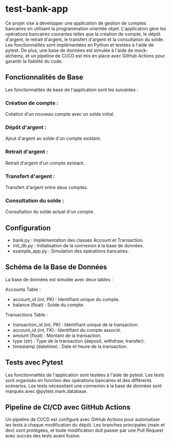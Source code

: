 # test-bank-app

Ce projet vise à développer une application de gestion de comptes bancaires en utilisant la programmation orientée objet. L'application gère les opérations bancaires courantes telles que la création de compte, le dépôt d'argent, le retrait d'argent, le transfert d'argent et la consultation du solde. Les fonctionnalités sont implémentées en Python et testées à l'aide de pytest. De plus, une base de données est simulée à l'aide de mock-alchemy, et un pipeline de CI/CD est mis en place avec GitHub Actions pour garantir la fiabilité du code.

## Fonctionnalités de Base
Les fonctionnalités de base de l'application sont les suivantes :

### Création de compte : 
Création d'un nouveau compte avec un solde initial.
### Dépôt d'argent : 
Ajout d'argent au solde d'un compte existant.
### Retrait d'argent : 
Retrait d'argent d'un compte existant.
### Transfert d'argent : 
Transfert d'argent entre deux comptes.
### Consultation du solde : 
Consultation du solde actuel d'un compte.
## Configuration
- bank.py : Implémentation des classes Account et Transaction.
- init_db.py : Initialisation de la connexion à la base de données.
- example_app.py : Simulation des opérations bancaires.

## Schéma de la Base de Données
La base de données est simulée avec deux tables :

Accounts Table :
- account_id (int, PK) : Identifiant unique du compte.
- balance (float) : Solde du compte.

Transactions Table :
- transaction_id (int, PK) : Identifiant unique de la transaction.
- account_id (int, FK) : Identifiant du compte associé.
- amount (float) : Montant de la transaction.
- type (str) : Type de la transaction (deposit, withdraw, transfer).
- timestamp (datetime) : Date et heure de la transaction.

## Tests avec Pytest
Les fonctionnalités de l'application sont testées à l'aide de pytest. Les tests sont organisés en fonction des opérations bancaires et des différents scénarios. Les tests nécessitant une connexion à la base de données sont marqués avec @pytest.mark.database.

## Pipeline de CI/CD avec GitHub Actions

Un pipeline de CI/CD est configuré avec GitHub Actions pour automatiser les tests à chaque modification du dépôt. Les branches principales (main et dev) sont protégées, et toute modification doit passer par une Pull Request avec succès des tests avant fusion.
